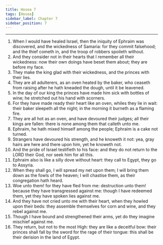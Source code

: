 ```yaml
---
title: Hosea 7
tags: [Hosea]
sidebar_label: Chapter 7
sidebar_position: 7
---
```


---
1. When I would have healed Israel, then the iniquity of Ephraim was discovered, and the wickedness of Samaria: for they commit falsehood; and the thief cometh in, and the troop of robbers spoileth without.
2. And they consider not in their hearts that I remember all their wickedness: now their own doings have beset them about; they are before my face.
3. They make the king glad with their wickedness, and the princes with their lies.
4. They are all adulterers, as an oven heated by the baker, who ceaseth from raising after he hath kneaded the dough, until it be leavened.
5. In the day of our king the princes have made him sick with bottles of wine; he stretched out his hand with scorners.
6. For they have made ready their heart like an oven, whiles they lie in wait: their baker sleepeth all the night; in the morning it burneth as a flaming fire.
7. They are all hot as an oven, and have devoured their judges; all their kings are fallen: there is none among them that calleth unto me.
8. Ephraim, he hath mixed himself among the people; Ephraim is a cake not turned.
9. Strangers have devoured his strength, and he knoweth it not: yea, gray hairs are here and there upon him, yet he knoweth not.
10. And the pride of Israel testifieth to his face: and they do not return to the LORD their God, nor seek him for all this.
11. Ephraim also is like a silly dove without heart: they call to Egypt, they go to Assyria.
12. When they shall go, I will spread my net upon them; I will bring them down as the fowls of the heaven; I will chastise them, as their congregation hath heard.
13. Woe unto them! for they have fled from me: destruction unto them! because they have transgressed against me: though I have redeemed them, yet they have spoken lies against me.
14. And they have not cried unto me with their heart, when they howled upon their beds: they assemble themselves for corn and wine, and they rebel against me.
15. Though I have bound and strengthened their arms, yet do they imagine mischief against me.
16. They return, but not to the most High: they are like a deceitful bow: their princes shall fall by the sword for the rage of their tongue: this shall be their derision in the land of Egypt.